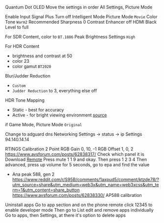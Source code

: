 Quantum Dot OLED
Move the settings in order
All Settings, Picture Mode

Enable Input Signal Plus
Turn off Intelligent Mode
Picture Mode `Movie`
Color Tone `Warm2`
Recommended Sharpness 0
Contrast Enhancer off
HDMI Black Level to full

For SDR Content, color to `BT.1886` 
Peak Brightness Settings `High`

For HDR Content
- brightness and contrast at 50
- color 23
- color gamut `BT2020`

Blur/Judder Reduction
- `Custom`
- `Judder Reduction` to 3, everything else off

HDR Tone Mapping
- Static - best for accuracy
- Active - for bright viewing environment [source](https://www.avsforum.com/posts/62838323/)

if Game Mode, Picture Mode `Original`

Change to adguard dns
Networking Settings -> status -> ip Settings
94.140.14.14

RTINGS Calibration
2 Point
RGB Gain 0, 10, -1
RGB Offset 1, 0, 2
https://www.avsforum.com/posts/62838317/ Check which panel it is
Download [Remote](https://play.google.com/store/apps/details?id=ir.remote.smg.tv)
Press mute 1 1 9 and okay. Then press 1 2 3 4
Then advanced, press up volume for 5 seconds, go to epa and find the value
- Ana peak 588, gen 2
https://www.reddit.com/r/S95B/comments/1axpud5/comment/ktzde78/?utm_source=share&utm_medium=web3x&utm_name=web3xcss&utm_term=1&utm_content=share_button
https://www.avsforum.com/posts/62838330/ AP588 calibration

Uninstall apps
Go to app section and on the phone remote click 12345 to enable developer mode
Then go to List edit and remove apps individually
Go to apps, then Settings, at there it's option to delete apps